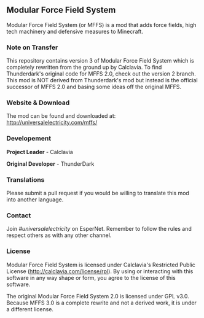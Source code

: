 ## Modular Force Field System
Modular Force Field System (or MFFS) is a mod that adds force fields, high tech machinery and defensive measures to Minecraft.

### Note on Transfer
This repository contains version 3 of Modular Force Field System which is completely rewritten from the ground up by Calclavia.
To find Thunderdark's original code for MFFS 2.0, check out the version 2 branch. This mod is NOT derived from Thunderdark's mod
but instead is the official successor of MFFS 2.0 and basing some ideas off the original MFFS.

### Website & Download
The mod can be found and downloaded at: http://universalelectricity.com/mffs/

### Developement
**Project Leader** - Calclavia

**Original Developer** - ThunderDark

### Translations
Please submit a pull request if you would be willing to translate this mod into another language.

### Contact
Join *#universalelectricity* on EsperNet. Remember to follow the rules and respect others as with any other channel.

### License
Modular Force Field System is licensed under Calclavia's Restricted Public License (http://calclavia.com/license/rpl).
By using or interacting with this software in any way shape or form, you agree to the license of this software.

The original Modular Force Field System 2.0 is licensed under GPL v3.0. Because MFFS 3.0 is a complete rewrite and not a derived work, it is under a different license.